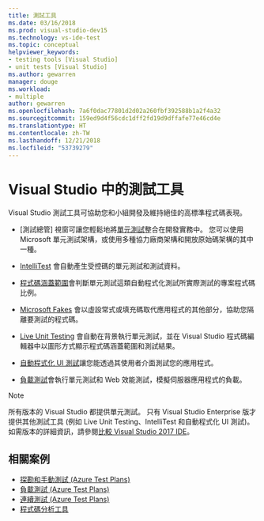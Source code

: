```yaml
---
title: 測試工具
ms.date: 03/16/2018
ms.prod: visual-studio-dev15
ms.technology: vs-ide-test
ms.topic: conceptual
helpviewer_keywords:
- testing tools [Visual Studio]
- unit tests [Visual Studio]
ms.author: gewarren
manager: douge
ms.workload:
- multiple
author: gewarren
ms.openlocfilehash: 7a6f0dac77801d2d02a260fbf392588b1a2f4a32
ms.sourcegitcommit: 159ed9d4f56cdc1dff2fd19d9dffafe77e46cd4e
ms.translationtype: HT
ms.contentlocale: zh-TW
ms.lasthandoff: 12/21/2018
ms.locfileid: "53739279"
---
```

# <a name="testing-tools-in-visual-studio"></a>Visual Studio 中的測試工具

Visual Studio 測試工具可協助您和小組開發及維持絕佳的高標準程式碼表現。

- [測試總管] 視窗可讓您輕鬆地將[單元測試](../test/unit-test-your-code.md)整合在開發實務中。 您可以使用 Microsoft 單元測試架構，或使用多種協力廠商架構和開放原始碼架構的其中一種。

- [IntelliTest](../test/generate-unit-tests-for-your-code-with-intellitest.md) 會自動產生受控碼的單元測試和測試資料。

- [程式碼涵蓋範圍](../test/using-code-coverage-to-determine-how-much-code-is-being-tested.md)會判斷單元測試這類自動程式化測試所實際測試的專案程式碼比例。

- [Microsoft Fakes](../test/isolating-code-under-test-with-microsoft-fakes.md) 會以虛設常式或填充碼取代應用程式的其他部分，協助您隔離要測試的程式碼。

- [Live Unit Testing](../test/live-unit-testing.md) 會自動在背景執行單元測試，並在 Visual Studio 程式碼編輯器中以圖形方式顯示程式碼涵蓋範圍和測試結果。

- [自動程式化 UI 測試](../test/use-ui-automation-to-test-your-code.md)讓您能透過其使用者介面測試您的應用程式。

- [負載測試](../test/quickstart-create-a-load-test-project.md)會執行單元測試和 Web 效能測試，模擬伺服器應用程式的負載。

> [!NOTE]
> 所有版本的 Visual Studio 都提供單元測試。 只有 Visual Studio Enterprise 版才提供其他測試工具 (例如 Live Unit Testing、IntelliTest 和自動程式化 UI 測試)。 如需版本的詳細資訊，請參閱[比較 Visual Studio 2017 IDE](https://visualstudio.microsoft.com/vs/compare/)。

## <a name="related-scenarios"></a>相關案例

* [探勘和手動測試 (Azure Test Plans)](/azure/devops/test/index?view=vsts)
* [負載測試 (Azure Test Plans)](/azure/devops/test/load-test/index?view=vsts)
* [連續測試 (Azure Test Plans)](/azure/devops/pipelines/test/getting-started-with-continuous-testing?view=vsts)
* [程式碼分析工具](../code-quality/code-analysis-for-managed-code-overview.md)

